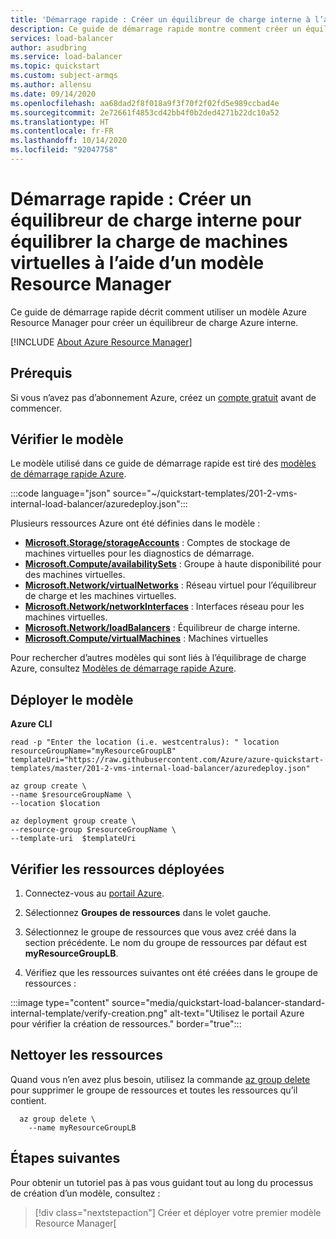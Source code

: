 ```yaml
---
title: 'Démarrage rapide : Créer un équilibreur de charge interne à l’aide d’un modèle'
description: Ce guide de démarrage rapide montre comment créer un équilibreur de charge Azure interne avec un modèle Azure Resource Manager (modèle ARM).
services: load-balancer
author: asudbring
ms.service: load-balancer
ms.topic: quickstart
ms.custom: subject-armqs
ms.author: allensu
ms.date: 09/14/2020
ms.openlocfilehash: aa68dad2f8f018a9f3f70f2f02fd5e989ccbad4e
ms.sourcegitcommit: 2e72661f4853cd42bb4f0b2ded4271b22dc10a52
ms.translationtype: HT
ms.contentlocale: fr-FR
ms.lasthandoff: 10/14/2020
ms.locfileid: "92047758"
---
```

# <a name="quickstart-create-an-internal-load-balancer-to-load-balance-vms-by-using-an-arm-template"></a>Démarrage rapide : Créer un équilibreur de charge interne pour équilibrer la charge de machines virtuelles à l’aide d’un modèle Resource Manager

Ce guide de démarrage rapide décrit comment utiliser un modèle Azure Resource Manager pour créer un équilibreur de charge Azure interne.

[!INCLUDE [About Azure Resource Manager](../../includes/resource-manager-quickstart-introduction.md)]

## <a name="prerequisites"></a>Prérequis

Si vous n’avez pas d’abonnement Azure, créez un [compte gratuit](https://azure.microsoft.com/free/?WT.mc_id=A261C142F) avant de commencer.

## <a name="review-the-template"></a>Vérifier le modèle

Le modèle utilisé dans ce guide de démarrage rapide est tiré des [modèles de démarrage rapide Azure](https://azure.microsoft.com/resources/templates/201-2-vms-internal-load-balancer).

:::code language="json" source="~/quickstart-templates/201-2-vms-internal-load-balancer/azuredeploy.json":::

Plusieurs ressources Azure ont été définies dans le modèle :

- [**Microsoft.Storage/storageAccounts**](/azure/templates/microsoft.storage/storageaccounts) : Comptes de stockage de machines virtuelles pour les diagnostics de démarrage.
- [**Microsoft.Compute/availabilitySets**](/azure/templates/microsoft.compute/availabilitySets) : Groupe à haute disponibilité pour des machines virtuelles.
- [**Microsoft.Network/virtualNetworks**](/azure/templates/microsoft.network/virtualNetworks) : Réseau virtuel pour l’équilibreur de charge et les machines virtuelles.
- [**Microsoft.Network/networkInterfaces**](/azure/templates/microsoft.network/networkInterfaces) : Interfaces réseau pour les machines virtuelles.
- [**Microsoft.Network/loadBalancers**](/azure/templates/microsoft.network/loadBalancers) : Équilibreur de charge interne.
- [**Microsoft.Compute/virtualMachines**](/azure/templates/microsoft.compute/virtualMachines) : Machines virtuelles

Pour rechercher d’autres modèles qui sont liés à l’équilibrage de charge Azure, consultez [Modèles de démarrage rapide Azure](https://azure.microsoft.com/resources/templates/?resourceType=Microsoft.Network&pageNumber=1&sort=Popular).

## <a name="deploy-the-template"></a>Déployer le modèle

**Azure CLI**

```azurecli-interactive
read -p "Enter the location (i.e. westcentralus): " location
resourceGroupName="myResourceGroupLB"
templateUri="https://raw.githubusercontent.com/Azure/azure-quickstart-templates/master/201-2-vms-internal-load-balancer/azuredeploy.json" 

az group create \
--name $resourceGroupName \
--location $location

az deployment group create \
--resource-group $resourceGroupName \
--template-uri  $templateUri
```

## <a name="review-deployed-resources"></a>Vérifier les ressources déployées

1. Connectez-vous au [portail Azure](https://portal.azure.com).

2. Sélectionnez **Groupes de ressources** dans le volet gauche.

3. Sélectionnez le groupe de ressources que vous avez créé dans la section précédente. Le nom du groupe de ressources par défaut est **myResourceGroupLB**.

4. Vérifiez que les ressources suivantes ont été créées dans le groupe de ressources :

:::image type="content" source="media/quickstart-load-balancer-standard-internal-template/verify-creation.png" alt-text="Utilisez le portail Azure pour vérifier la création de ressources." border="true":::

## <a name="clean-up-resources"></a>Nettoyer les ressources

Quand vous n’en avez plus besoin, utilisez la commande [az group delete](/cli/azure/group#az-group-delete) pour supprimer le groupe de ressources et toutes les ressources qu’il contient.

```azurecli-interactive 
  az group delete \
    --name myResourceGroupLB
```

## <a name="next-steps"></a>Étapes suivantes

Pour obtenir un tutoriel pas à pas vous guidant tout au long du processus de création d’un modèle, consultez :

> [!div class="nextstepaction"]
> Créer et déployer votre premier modèle Resource Manager[